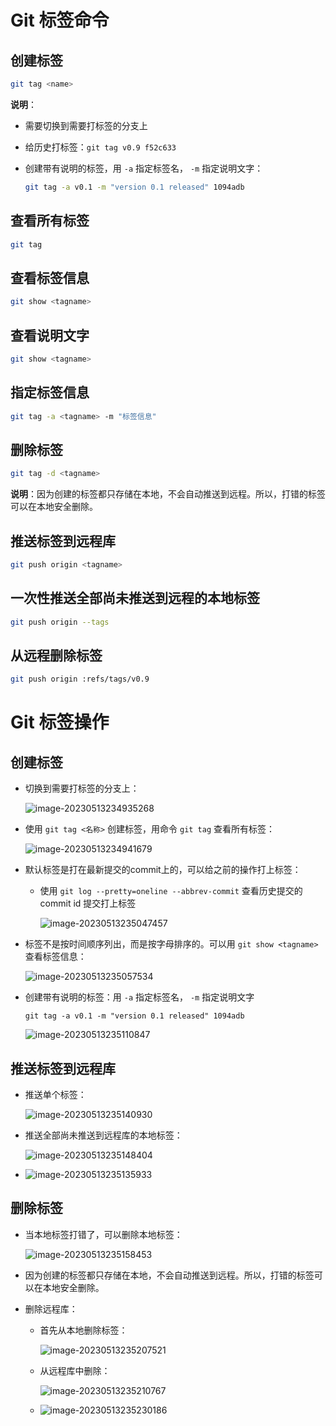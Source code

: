 # Git 标签命令

## 创建标签

```bash
git tag <name> 
```

**说明**：

- 需要切换到需要打标签的分支上

- 给历史打标签：`git tag v0.9 f52c633`

- 创建带有说明的标签，用 `-a` 指定标签名， `-m` 指定说明文字：

  ```bash
  git tag -a v0.1 -m "version 0.1 released" 1094adb 
  ```

## 查看所有标签

```bash
git tag
```

## 查看标签信息

```bash
git show <tagname>
```

## 查看说明文字

```bash
git show <tagname>
```

## 指定标签信息

```bash
git tag -a <tagname> -m "标签信息"
```

## 删除标签

```bash
git tag -d <tagname>
```

**说明**：因为创建的标签都只存储在本地，不会自动推送到远程。所以，打错的标签可以在本地安全删除。

## 推送标签到远程库

```bash
git push origin <tagname>
```

## 一次性推送全部尚未推送到远程的本地标签

```bash
git push origin --tags
```

## 从远程删除标签

```bash
git push origin :refs/tags/v0.9
```

# Git 标签操作

## 创建标签

- 切换到需要打标签的分支上：

  ![image-20230513234935268](https://cdn.jsdelivr.net/gh/letengzz/Two-C@main/img/Java/202305140103711.png)

- 使用  `git tag <名称>` 创建标签，用命令 `git tag` 查看所有标签：

  ![image-20230513234941679](https://cdn.jsdelivr.net/gh/letengzz/Two-C@main/img/Java/202305140103067.png)

- 默认标签是打在最新提交的commit上的，可以给之前的操作打上标签：

  - 使用 `git log --pretty=oneline --abbrev-commit` 查看历史提交的commit id 提交打上标签

    ![image-20230513235047457](https://cdn.jsdelivr.net/gh/letengzz/Two-C@main/img/Java/202305140104833.png)

- 标签不是按时间顺序列出，而是按字母排序的。可以用 `git show <tagname>` 查看标签信息：

  ![image-20230513235057534](https://cdn.jsdelivr.net/gh/letengzz/Two-C@main/img/Java/202305140104652.png)

- 创建带有说明的标签：用 `-a` 指定标签名， `-m` 指定说明文字

  `git tag -a v0.1 -m "version 0.1 released" 1094adb` 

  ![image-20230513235110847](https://cdn.jsdelivr.net/gh/letengzz/Two-C@main/img/Java/202305140104416.png)

## 推送标签到远程库

- 推送单个标签：

  ![image-20230513235140930](https://cdn.jsdelivr.net/gh/letengzz/Two-C@main/img/Java/202305140104114.png)

- 推送全部尚未推送到远程库的本地标签：

  ![image-20230513235148404](https://cdn.jsdelivr.net/gh/letengzz/Two-C@main/img/Java/202305140104064.png)

- ![image-20230513235135933](https://cdn.jsdelivr.net/gh/letengzz/Two-C@main/img/Java/202305140104009.png)

## 删除标签

- 当本地标签打错了，可以删除本地标签：

  ![image-20230513235158453](https://cdn.jsdelivr.net/gh/letengzz/Two-C@main/img/Java/202305140104886.png)

- 因为创建的标签都只存储在本地，不会自动推送到远程。所以，打错的标签可以在本地安全删除。

- 删除远程库：

  - 首先从本地删除标签：

    ![image-20230513235207521](https://cdn.jsdelivr.net/gh/letengzz/Two-C@main/img/Java/202305140104759.png)

  - 从远程库中删除：

    ![image-20230513235210767](https://cdn.jsdelivr.net/gh/letengzz/Two-C@main/img/Java/202305140104556.png)

  - ![image-20230513235230186](https://cdn.jsdelivr.net/gh/letengzz/Two-C@main/img/Java/202305140104461.png)